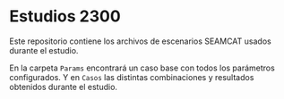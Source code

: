 # Estudios 2300

Este repositorio contiene los archivos de escenarios SEAMCAT usados durante el estudio.

En la carpeta `Params` encontrará un caso base con todos los parámetros configurados. Y en `Casos` las distintas combinaciones y resultados obtenidos durante el estudio.
